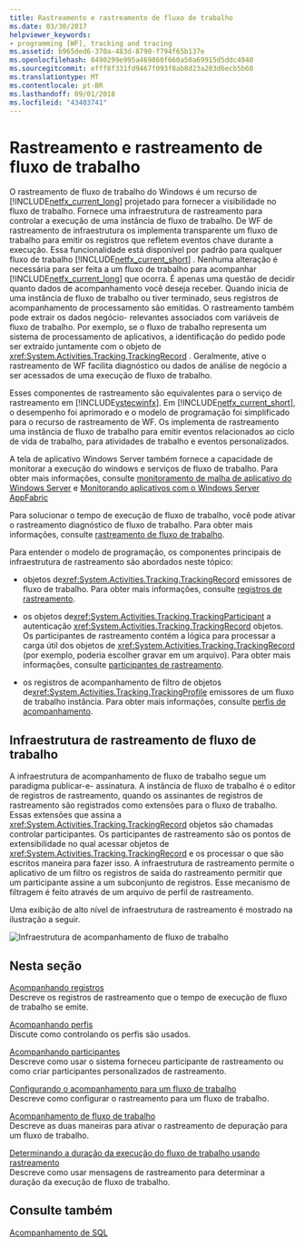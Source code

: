 ```yaml
---
title: Rastreamento e rastreamento de fluxo de trabalho
ms.date: 03/30/2017
helpviewer_keywords:
- programming [WF], tracking and tracing
ms.assetid: b965ded6-370a-483d-8790-f794f65b137e
ms.openlocfilehash: 8490299e995a469860f660a50a69915d5ddc4940
ms.sourcegitcommit: efff8f331fd9467f093f8ab8d23a203d6ecb5b60
ms.translationtype: MT
ms.contentlocale: pt-BR
ms.lasthandoff: 09/01/2018
ms.locfileid: "43403741"
---
```

# <a name="workflow-tracking-and-tracing"></a>Rastreamento e rastreamento de fluxo de trabalho
O rastreamento de fluxo de trabalho do Windows é um recurso de [!INCLUDE[netfx_current_long](../../../includes/netfx-current-long-md.md)] projetado para fornecer a visibilidade no fluxo de trabalho. Fornece uma infraestrutura de rastreamento para controlar a execução de uma instância de fluxo de trabalho. De WF de rastreamento de infraestrutura os implementa transparente um fluxo de trabalho para emitir os registros que refletem eventos chave durante a execução. Essa funcionalidade está disponível por padrão para qualquer fluxo de trabalho [!INCLUDE[netfx_current_short](../../../includes/netfx-current-short-md.md)] . Nenhuma alteração é necessária para ser feita a um fluxo de trabalho para acompanhar [!INCLUDE[netfx_current_long](../../../includes/netfx-current-long-md.md)] que ocorra. É apenas uma questão de decidir quanto dados de acompanhamento você deseja receber. Quando inicia de uma instância de fluxo de trabalho ou tiver terminado, seus registros de acompanhamento de processamento são emitidas. O rastreamento também pode extrair os dados negócio- relevantes associados com variáveis de fluxo de trabalho. Por exemplo, se o fluxo de trabalho representa um sistema de processamento de aplicativos, a identificação do pedido pode ser extraído juntamente com o objeto de <xref:System.Activities.Tracking.TrackingRecord> . Geralmente, ative o rastreamento de WF facilita diagnóstico ou dados de análise de negócio a ser acessados de uma execução de fluxo de trabalho.  
  
 Esses componentes de rastreamento são equivalentes para o serviço de rastreamento em [!INCLUDE[vstecwinfx](../../../includes/vstecwinfx-md.md)]. Em [!INCLUDE[netfx_current_short](../../../includes/netfx-current-short-md.md)], o desempenho foi aprimorado e o modelo de programação foi simplificado para o recurso de rastreamento de WF. Os implementa de rastreamento uma instância de fluxo de trabalho para emitir eventos relacionados ao ciclo de vida de trabalho, para atividades de trabalho e eventos personalizados.  
  
 A tela de aplicativo Windows Server também fornece a capacidade de monitorar a execução do windows e serviços de fluxo de trabalho. Para obter mais informações, consulte [monitoramento de malha de aplicativo do Windows Server](https://go.microsoft.com/fwlink/?LinkId=201273) e [Monitorando aplicativos com o Windows Server AppFabric](https://go.microsoft.com/fwlink/?LinkId=201287)  
  
 Para solucionar o tempo de execução de fluxo de trabalho, você pode ativar o rastreamento diagnóstico de fluxo de trabalho. Para obter mais informações, consulte [rastreamento de fluxo de trabalho](../../../docs/framework/windows-workflow-foundation/workflow-tracing.md).  
  
 Para entender o modelo de programação, os componentes principais de infraestrutura de rastreamento são abordados neste tópico:  
  
-   objetos de<xref:System.Activities.Tracking.TrackingRecord> emissores de fluxo de trabalho. Para obter mais informações, consulte [registros de rastreamento](../../../docs/framework/windows-workflow-foundation/tracking-records.md).  
  
-   os objetos de<xref:System.Activities.Tracking.TrackingParticipant> a autenticação <xref:System.Activities.Tracking.TrackingRecord> objetos. Os participantes de rastreamento contém a lógica para processar a carga útil dos objetos de <xref:System.Activities.Tracking.TrackingRecord> (por exemplo, poderia escolher gravar em um arquivo). Para obter mais informações, consulte [participantes de rastreamento](../../../docs/framework/windows-workflow-foundation/tracking-participants.md).  
  
-   os registros de acompanhamento de filtro de objetos de<xref:System.Activities.Tracking.TrackingProfile> emissores de um fluxo de trabalho instância. Para obter mais informações, consulte [perfis de acompanhamento](../../../docs/framework/windows-workflow-foundation/tracking-profiles.md).  
  
## <a name="workflow-tracking-infrastructure"></a>Infraestrutura de rastreamento de fluxo de trabalho  
 A infraestrutura de acompanhamento de fluxo de trabalho segue um paradigma publicar-e- assinatura. A instância de fluxo de trabalho é o editor de registros de rastreamento, quando os assinantes de registros de rastreamento são registrados como extensões para o fluxo de trabalho. Essas extensões que assina a <xref:System.Activities.Tracking.TrackingRecord> objetos são chamadas controlar participantes. Os participantes de rastreamento são os pontos de extensibilidade no qual acessar objetos de <xref:System.Activities.Tracking.TrackingRecord> e os processar o que são escritos maneira para fazer isso. A infraestrutura de rastreamento permite o aplicativo de um filtro os registros de saída do rastreamento permitir que um participante assine a um subconjunto de registros. Esse mecanismo de filtragem é feito através de um arquivo de perfil de rastreamento.  
  
 Uma exibição de alto nível de infraestrutura de rastreamento é mostrado na ilustração a seguir.  
  
 ![Infraestrutura de acompanhamento de fluxo de trabalho](../../../docs/framework/windows-workflow-foundation/media/wv.gif "WV")  
  
## <a name="in-this-section"></a>Nesta seção  
 [Acompanhando registros](../../../docs/framework/windows-workflow-foundation/tracking-records.md)  
 Descreve os registros de rastreamento que o tempo de execução de fluxo de trabalho se emite.  
  
 [Acompanhando perfis](../../../docs/framework/windows-workflow-foundation/tracking-profiles.md)  
 Discute como controlando os perfis são usados.  
  
 [Acompanhando participantes](../../../docs/framework/windows-workflow-foundation/tracking-participants.md)  
 Descreve como usar o sistema forneceu participante de rastreamento ou como criar participantes personalizados de rastreamento.  
  
 [Configurando o acompanhamento para um fluxo de trabalho](../../../docs/framework/windows-workflow-foundation/configuring-tracking-for-a-workflow.md)  
 Descreve como configurar o rastreamento para um fluxo de trabalho.  
  
 [Acompanhamento de fluxo de trabalho](../../../docs/framework/windows-workflow-foundation/workflow-tracing.md)  
 Descreve as duas maneiras para ativar o rastreamento de depuração para um fluxo de trabalho.  
  
 [Determinando a duração da execução do fluxo de trabalho usando rastreamento](../../../docs/framework/windows-workflow-foundation/determining-workflow-execution-duration-using-tracing.md)  
 Descreve como usar mensagens de rastreamento para determinar a duração da execução de fluxo de trabalho.  
  
## <a name="see-also"></a>Consulte também  
 [Acompanhamento de SQL](../../../docs/framework/windows-workflow-foundation/samples/sql-tracking.md)
